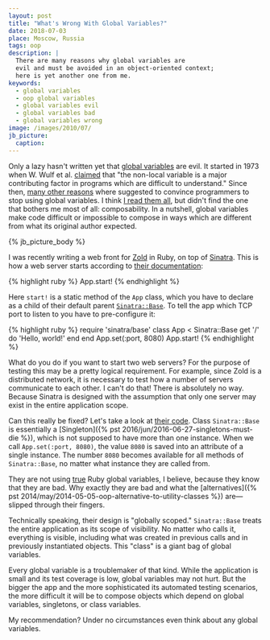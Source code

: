 ```yaml
---
layout: post
title: "What's Wrong With Global Variables?"
date: 2018-07-03
place: Moscow, Russia
tags: oop
description: |
  There are many reasons why global variables are
  evil and must be avoided in an object-oriented context;
  here is yet another one from me.
keywords:
  - global variables
  - oop global variables
  - global variables evil
  - global variables bad
  - global variables wrong
image: /images/2010/07/
jb_picture:
  caption:
---
```


Only a lazy hasn't written yet that [global variables](https://en.wikipedia.org/wiki/Global_variable)
are evil. It started in 1973 when W.&nbsp;Wulf et al. [claimed](https://dl.acm.org/citation.cfm?id=953355) that
"the non-local variable is a major contributing factor in programs
which are difficult to understand." Since then, [many other reasons](http://wiki.c2.com/?GlobalVariablesAreBad)
where suggested to convince programmers to stop using global variables.
I think [I read them all](https://softwareengineering.stackexchange.com/questions/148108/why-is-global-state-so-evil),
but didn't find the one that bothers me most of all: composability.
In a nutshell, global variables make code difficult or impossible to compose
in ways which are different from what its original author expected.

<!--more-->

{% jb_picture_body %}

I was recently writing a web front for [Zold](https://www.zold.io) in Ruby,
on top of [Sinatra](http://sinatrarb.com/).
This is how a web server starts according to [their documentation](http://sinatrarb.com/intro.html):

{% highlight ruby %}
App.start!
{% endhighlight %}

Here `start!` is a static method of the `App` class, which you have to declare
as a child of their default parent
[`Sinatra::Base`](https://github.com/sinatra/sinatra/blob/v2.0.3/lib/sinatra/base.rb#L893-L1896).
To tell the app which TCP port to listen to you have to pre-configure it:

{% highlight ruby %}
require 'sinatra/base'
class App < Sinatra::Base
  get '/' do
    'Hello, world!'
  end
end
App.set(:port, 8080)
App.start!
{% endhighlight %}

What do you do if you want to start two web servers?
For the purpose of testing this may be a pretty logical requirement.
For example, since Zold is a distributed network,
it is necessary to test how a number of servers communicate to each other.
I can't do that! There is absolutely no way.
Because Sinatra is designed with the assumption that only one server may exist in the entire application scope.

Can this really be fixed? Let's take a look at [their code](https://github.com/sinatra/sinatra/).
Class `Sinatra::Base` is essentially a [Singleton]({% pst 2016/jun/2016-06-27-singletons-must-die %}),
which is not supposed to have more than one instance.
When we call `App.set(:port, 8080)`, the value `8080` is saved into an attribute of a single instance.
The number `8080` becomes available for all methods of `Sinatra::Base`, no matter what instance
they are called from.

They are not using [true](https://ruby-doc.org/docs/ruby-doc-bundle/UsersGuide/rg/globalvars.html)
Ruby global variables, I believe, because they know that they are bad.
Why exactly they are bad and what the
[alternatives]({% pst 2014/may/2014-05-05-oop-alternative-to-utility-classes %}) are&mdash;slipped through their fingers.

Technically speaking, their design is "globally scoped."
`Sinatra::Base` treats the entire application as its scope of visibility.
No matter who calls it, everything is visible, including what was created
in previous calls and in previously instantiated objects.
This "class" is a giant bag of global variables.

Every global variable is a troublemaker of that kind.
While the application is small and its test coverage is low, global variables may not hurt.
But the bigger the app and the more sophisticated its automated testing scenarios,
the more difficult it will be to compose objects which depend on global variables,
singletons, or class variables.

My recommendation? Under no circumstances even think about any global variables.
